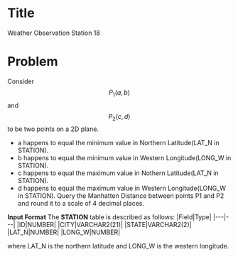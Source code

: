 ﻿
# Title
Weather Observation Station 18

# Problem
Consider $$P_1(a, b)$$ and $$P_2(c, d)$$ to be two points on a 2D plane.
* a happens to equal the minimum value in Northern Latitude(LAT_N in STATION).
* b happens to equal the minimum value in Western Longitude(LONG_W in STATION).
* c happens to equal the maximum value in Nothern Latitude(LAT_N in STATION).
* d happens to equal the maximum value in Western Longitude(LONG_W in STATION).
Query the Manhatten Distance between points P1 and P2 and round it to a scale of 4 decimal places.

**Input Format**
The **STATION** table is described as follows:
|Field|Type|
|---|---|
|ID|NUMBER|
|CITY|VARCHAR2(21)|
|STATE|VARCHAR2(2)|
|LAT_N|NUMBER|
|LONG_W|NUMBER|

where LAT_N is the northern latitude and LONG_W is the western longitude. 

